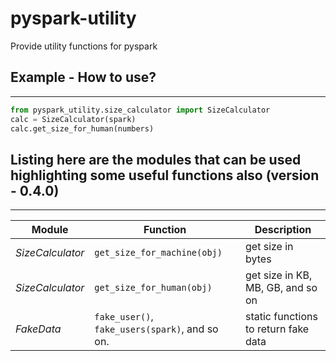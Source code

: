 # pyspark-utility
Provide utility functions for pyspark

## Example - How to use?
***
 ``` python
 from pyspark_utility.size_calculator import SizeCalculator 
 calc = SizeCalculator(spark) 
 calc.get_size_for_human(numbers) 
 ```

## Listing here are the modules that can be used highlighting some useful functions also (version - 0.4.0)
***
| Module           | Function                                       | Description                          |
|------------------|------------------------------------------------|--------------------------------------|
| _SizeCalculator_ | `get_size_for_machine(obj)`                    | get size in bytes                    |
| _SizeCalculator_ | `get_size_for_human(obj)`                      | get size in KB, MB, GB, and so on    |
| _FakeData_       | `fake_user()`, `fake_users(spark)`, and so on. | static functions to return fake data |